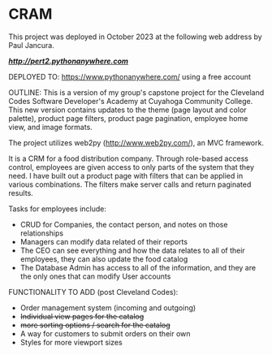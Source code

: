 # CRAM
This project was deployed in October 2023 at the following web address by Paul Jancura.  

***http://pert2.pythonanywhere.com***

DEPLOYED TO:
https://www.pythonanywhere.com/ using a free account

OUTLINE:
This is a version of my group's capstone project for the Cleveland Codes Software Developer's Academy
at Cuyahoga Community College. This new version contains updates to the theme (page layout and color 
palette), product page filters, product page pagination, employee home view, and image formats.  

The project utilizes web2py (http://www.web2py.com/), an MVC framework.  

It is a CRM for a food distribution company.  Through role-based access control, 
employees are given access to only parts of the system that they need.  I have built 
out a product page with filters that can be applied in various combinations.  The filters make server calls and return
paginated results.


Tasks for employees include:
- CRUD for Companies, the contact person, and notes on those relationships
- Managers can modify data related of their reports
- The CEO can see everything and how the data relates to all of their employees, they can also update the food catalog
- The Database Admin has access to all of the information, and they are the only ones that can modify User accounts

FUNCTIONALITY TO ADD (post Cleveland Codes):
- Order management system (incoming and outgoing)
- ~~Individual view pages for the catalog~~
- ~~more sorting options / search for the catalog~~
- A way for customers to submit orders on their own
- Styles for more viewport sizes

